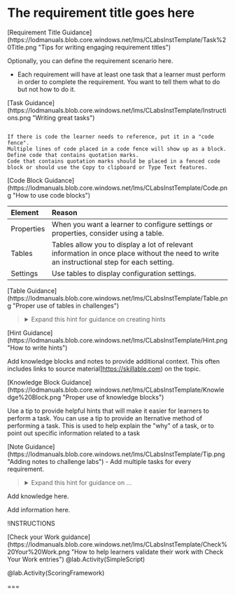 # The requirement title goes here

<span class="guidance">
[Requirement Title Guidance](https://lodmanuals.blob.core.windows.net/lms/CLabsInstTemplate/Task%20Title.png "Tips for writing engaging requirement titles")
</span>

Optionally, you can define the requirement scenario here.

- Each requirement will have at least one task that a learner must perform in order to complete the requirement. You want to tell them what to do but not how to do it.

 <span class="guidance">
 [Task Guidance](https://lodmanuals.blob.core.windows.net/lms/CLabsInstTemplate/Instructions.png "Writing great tasks")
</span>

```-linenums

If there is code the learner needs to reference, put it in a "code fence".
Multiple lines of code placed in a code fence will show up as a block.
Define code that contains quotation marks. 
Code that contains quotation marks should be placed in a fenced code block or should use the Copy to clipboard or Type Text features.
```

<span class="guidance">
[Code Block Guidance](https://lodmanuals.blob.core.windows.net/lms/CLabsInstTemplate/Code.png "How to use code blocks")
</span>

   | Element | Reason |
   |:--|:--|
   | Properties | When you want a learner to configure settings or properties, consider using a table. 
   | Tables | Tables allow you to display a lot of relevant information in once place without the need to write an instructional step for each setting. 
   | Settings |Use tables to display configuration settings. 

<span class="guidance">
 [Table Guidance](https://lodmanuals.blob.core.windows.net/lms/CLabsInstTemplate/Table.png "Proper use of tables in challenges")
</span>

><details class="hint-icon">
><summary title="Select to Expand">Expand this hint for guidance on creating hints</summary>
>    - Give the learner guidance on the next task.
>    - Each hint should describe one instructional step. 
>    - Learners should be able to expand a hint for one step without seeing any other hints for the task.
>    - The hint tells the "how" of the task.
>    - Use an expandable hint to provide learners with the details of how to perform the action in >the step. 
>   
></details>

<span class="guidance">
[Hint Guidance](https://lodmanuals.blob.core.windows.net/lms/CLabsInstTemplate/Hint.png "How to write hints")
</span>

   <span class="know-icon">Add knowledge blocks and notes to provide additional context. This often includes links to source material]https://skillable.com) on the topic.</span>

<span class="guidance">
[Knowledge Block Guidance](https://lodmanuals.blob.core.windows.net/lms/CLabsInstTemplate/Knowledge%20Block.png "Proper use of knowledge blocks")
</span>

   <span class="info-icon">Use a tip to provide helpful hints that will make it easier for learners to perform a task. You can use a tip to provide an lternative method of performing a task. This is used to help explain the "why" of a task, or to point out specific information related to a task</span>

<span class="guidance">
  [Note Guidance](https://lodmanuals.blob.core.windows.net/lms/CLabsInstTemplate/Tip.png "Adding notes to challenge labs")
</span>
- Add multiple tasks for every requirement.

>   <details class="hint-icon">
>   <summary title="Select to Expand">Expand this hint for guidance on ...</summary>
>   Give the learner guidance on the next task.
>   </details>

   <span class="know-icon">Add knowledge here.</span>

   <span class="info-icon">Add information here.</span>
>

!INSTRUCTIONS[](https://raw.githubusercontent.com/LODSContent/Challenge-V2-Framework/master/Templates/LevelSpecific/Checks/@lab.Variable(difficulty).md)

<span class="guidance">
[Check your Work guidance](https://lodmanuals.blob.core.windows.net/lms/CLabsInstTemplate/Check%20Your%20Work.png "How to help learners validate their work with Check Your Work entries")
</span>
 @lab.Activity(SimpleScript) 

 @lab.Activity(ScoringFramework)

 ===
